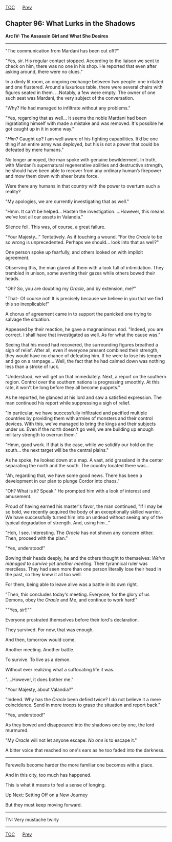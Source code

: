 [TOC](../readme.md)&nbsp;&nbsp;&nbsp;&nbsp;&nbsp;&nbsp;[Prev](index_split_071.md)&nbsp;&nbsp;&nbsp;&nbsp;&nbsp;&nbsp;



## Chapter 96: What Lurks in the Shadows

**Arc IV: The Assassin Girl and What She Desires**

------------------------------------------------------------------------

"The communication from Mardani has been cut off?"

"Yes, sir. His regular contact stopped. According to the liaison we sent
to check on him, there was no one in his shop. He reported that even
after asking around, there were no clues."

In a dimly lit room, an ongoing exchange between two people: one
irritated and one flustered. Around a luxurious table, there were
several chairs with figures seated in them. ...Notably, a few were
empty. The owner of one such seat was Mardani, the very subject of the
conversation.

"Why? He had managed to infiltrate without any problems."

"Yes, regarding that as well... It seems the noble Mardani had been
ingratiating himself with made a mistake and was removed. It's possible
he got caught up in it in some way."

"*Him?* Caught up? I am well aware of his fighting capabilities. It’d be
one thing if an entire army was deployed, but his is not a power that
could be defeated by mere humans."

No longer annoyed, the man spoke with genuine bewilderment. In truth,
with Mardani’s supernatural regenerative abilities and destructive
strength, he should have been able to recover from any ordinary human’s
firepower and mow them down with sheer brute force.

Were there any humans in that country with the power to overturn such a
reality?

"My apologies, we are currently investigating that as well."

"Hmm. It can't be helped... Hasten the investigation. ...However, this
means we've lost all our assets in Valandia."

Silence fell. This was, of course, a great failure.

"Your Majesty…” Tentatively. As if touching a wound. “For the *Oracle*
to be so wrong is unprecedented. Perhaps we should… look into that as
well?"

One person spoke up fearfully, and others looked on with implicit
agreement.

Observing this, the man glared at them with a look full of intimidation.
They trembled in unison, some averting their gazes while others bowed
their heads.

"Oh? So, you are doubting my *Oracle*, and by extension, me?"

"That- Of course not! It is precisely because we believe in you that we
find this so inexplicable!"

A chorus of agreement came in to support the panicked one trying to
salvage the situation.

Appeased by their reaction, he gave a magnanimous nod. "Indeed, you are
correct. I shall have that investigated as well. As for what the cause
was."

Seeing that his mood had recovered, the surrounding figures breathed a
sigh of relief. After all, even if everyone present combined their
strength, they would have no chance of defeating him. If he were to lose
his temper and go on a rampage... Well, the fact that he had calmed down
was nothing less than a stroke of luck.

"Understood, we will get on that immediately. Next, a report on the
southern region. Control over the southern nations is progressing
smoothly. At this rate, it won't be long before they all become
puppets."

As he reported, he glanced at his lord and saw a satisfied expression.
The man continued his report while suppressing a sigh of relief.

"In particular, we have successfully infiltrated and pacified multiple
countries by providing them with armies of monsters and their control
devices. With this, we’ve managed to bring the kings and their subjects
under us. Even if the north doesn't go well, we are building up enough
military strength to overrun them."

"Hmm, good work. If that is the case, while we solidify our hold on the
south... the next target will be the central plains."

As he spoke, he looked down at a map. A vast, arid grassland in the
center separating the north and the south. The country located there
was...

"Ah, regarding that, we have some good news. There has been a
development in our plan to plunge Cordor into chaos."

"Oh? What is it? Speak." He prompted him with a look of interest and
amusement.

Proud of having earned his master's favor, the man continued, "If I may
be so bold, we recently acquired the body of an exceptionally skilled
warrior. We have successfully turned him into an undead without seeing
any of the typical degradation of strength. And, using him..."

"Hoh, I see. Interesting. The *Oracle* has not shown any concern either.
Then, proceed with the plan."

"Yes, understood!"

Bowing their heads deeply, he and the others thought to themselves:
*We’ve managed to survive yet another meeting.* Their tyrannical ruler
was merciless. They had seen more than one person literally lose their
head in the past, so they knew it all too well.

For them, being able to leave alive was a battle in its own right.

"Then, this concludes today's meeting. Everyone, for the glory of us
Demons, obey the *Oracle* and Me, and continue to work hard!"

""Yes, sir!!"”

Everyone prostrated themselves before their lord's declaration.

They survived. For now, that was enough.

And then, tomorrow would come.

Another meeting. Another battle.

To survive. To live as a demon.

Without ever realizing what a suffocating life it was.

"....However, it does bother me."

"Your Majesty, about Valandia?"

"Indeed. Why has the *Oracle* been defied twice? I do not believe it a
mere coincidence. Send in more troops to grasp the situation and report
back."

"Yes, understood!"

As they bowed and disappeared into the shadows one by one, the lord
murmured.

"My *Oracle* will not let anyone escape. *No one* is to escape it."

A bitter voice that reached no one's ears as he too faded into the
darkness.

------------------------------------------------------------------------

Farewells become harder the more familiar one becomes with a place.

And in this city, too much has happened.

This is what it means to feel a sense of longing.

Up Next: Setting Off on a New Journey

But they must keep moving forward.

------------------------------------------------------------------------

TN: Very mustache twirly


---
[TOC](../readme.md)&nbsp;&nbsp;&nbsp;&nbsp;&nbsp;&nbsp;[Prev](index_split_071.md)&nbsp;&nbsp;&nbsp;&nbsp;&nbsp;&nbsp;

